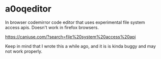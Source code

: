 # a0oqeditor
In browser codemirror code editor that uses experimental file system access apis. Doesn't work in firefox browsers. 

https://caniuse.com/?search=file%20system%20access%20api

Keep in mind that I wrote this a while ago, and it is is kinda buggy and may not work properly.
